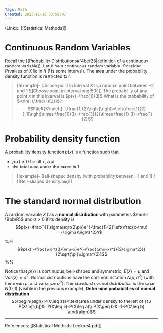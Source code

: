 ```yaml
---
Tags: Math
Created: 2023-11-10 00:59:43
---
```

(Links:: [[Statistical Methods]])
# Continuous Random Variables
Recall the [[Probability Distributions#^4bef25|definition of a continuous random variable]]. Let $X$ be a continuous random variable. Consider $P(\text{values of }X \text{ lie in }I)$ ($I$ is some interval). The area under the probability density function is restricted to $I$.

> [!example]- Choose point in interval
> $X$ is a random point between $-2$ and $1$
> ![[Choose point in interval.png|500]]
> The probability of any point $x$ in this interval is $p(x)=\frac{1}{3}$
> What is the probability of $X\in[-1,\frac{1}{2}]$? $$P\left(X\in\left[-1,\frac{1}{2}\right]\right)=\left(\frac{1}{2}-(-1)\right)\times \frac{1}{3}=\frac{3}{2}\times \frac{1}{3}=\frac{1}{2}$$
# Probability density function
A probability density function $p(x)$ is a function such that
- $p(x)\geq 0$ for all $x$, and
- the total area under the curve is $1$

> [!example]- Bell-shaped density (with probability between $-1$ and $1$)
> ![[Bell-shaped density.png]]

# The standard normal distribution
A random variable $X$ has a **normal distribution** with parameters $\mu\in \Bbb{R}$ and $\sigma>0$ if its density is $$p(x)=\frac{1}{\sigma\sqrt{2\pi}}e^{-\frac{1}{2}\left(\frac{x-\mu}{\sigma}\right)^2}$$

%%$$p(x)'=\frac{\sqrt{2}(\mu-x)e^{-\frac{(\mu-x)^2}{2\sigma^2}}}{2\sqrt{\pi}\sigma^{3}}$$%%

Notice that $p(x)$ is continuous, bell-shaped and symmetric, $E(X)=\mu$ and $Var(X)=\sigma^{2}$. Normal distributions have the common notation $N(\mu, \sigma^{2})$ (with the mean $\mu$, and variance $\sigma^{2}$). The *standard normal distribution* is the case $N(0,1)$ (visible in the previous example).
**Determine probabilities of normal distribution**
$$\begin{align}
P(X\leq z)&=\text{area under density to the left of }z\\
P(X\in[a,b])&=P(X\leq b)-P(X\leq a)\\
P(X\geq b)&=1-P(X\leq b)
\end{align}$$

---
References: [[Statistical Methods Lecture4.pdf]]